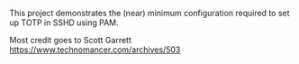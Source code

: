 
This project demonstrates the (near) minimum configuration required to set up TOTP in SSHD using PAM.

Most credit goes to Scott Garrett <https://www.technomancer.com/archives/503>
